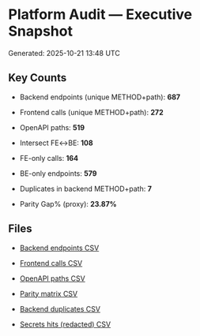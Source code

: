 # Platform Audit — Executive Snapshot

Generated: 2025-10-21 13:48 UTC

## Key Counts

- Backend endpoints (unique METHOD+path): **687**

- Frontend calls (unique METHOD+path): **272**

- OpenAPI paths: **519**

- Intersect FE↔BE: **108**

- FE-only calls: **164**

- BE-only endpoints: **579**

- Duplicates in backend METHOD+path: **7**

- Parity Gap% (proxy): **23.87%**


## Files

- [Backend endpoints CSV](sandbox:/mnt/data/audit_bthwani/api_backend_endpoints.csv)

- [Frontend calls CSV](sandbox:/mnt/data/audit_bthwani/api_frontend_calls.csv)

- [OpenAPI paths CSV](sandbox:/mnt/data/audit_bthwani/openapi_paths.csv)

- [Parity matrix CSV](sandbox:/mnt/data/audit_bthwani/parity_matrix.csv)

- [Backend duplicates CSV](sandbox:/mnt/data/audit_bthwani/duplicates_backend.csv)

- [Secrets hits (redacted) CSV](sandbox:/mnt/data/audit_bthwani/secrets_hits_redacted.csv)
